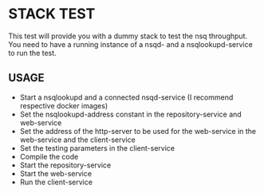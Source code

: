 # STACK TEST
This test will provide you with a dummy stack to test the nsq throughput. You need to have a running instance of a nsqd- and a nsqlookupd-service to run the test.

## USAGE
- Start a nsqlookupd and a connected nsqd-service (I recommend respective docker images)
- Set the nsqlookupd-address constant in the repository-service and web-service
- Set the address of the http-server to be used for the web-service in the web-service and the client-service
- Set the testing parameters in the client-service
- Compile the code
- Start the repository-service
- Start the web-service
- Run the client-service
